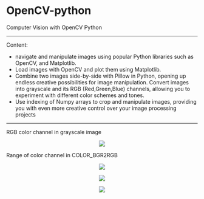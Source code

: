 # OpenCV-python
Computer Vision with OpenCV Python

---

Content: 
- navigate and manipulate images using popular Python libraries such as OpenCV, and Matplotlib.
- Load images with OpenCV and plot them using Matplotlib.
- Combine two images side-by-side with Pillow in Python, opening up endless creative possibilities for image manipulation.
Convert images into grayscale and its RGB (Red,Green,Blue) channels, allowing you to experiment with different color schemes and tones.
- Use indexing of Numpy arrays to crop and manipulate images, providing you with even more creative control over your image processing projects
  
---

RGB color channel in grayscale image

<p align="center">
  <img src="https://github.com/sabrinaMKE201073/test-html-coding/assets/95947484/79dcde8b-f47b-40f6-b485-dd3ee9424b59">
</p>

Range of color channel in COLOR_BGR2RGB
<p align="center">
  <img src="https://github.com/sabrinaMKE201073/OpenCV-python/assets/95947484/5f7d8962-a1bd-48b7-a15d-233807869f87">
</p>


<p align="center">
  <img src="https://github.com/sabrinaMKE201073/OpenCV-python/assets/95947484/dbe016c8-7c0b-4e38-bc50-d316666127c7">
</p>

<p align="center">
  <img src="https://github.com/sabrinaMKE201073/OpenCV-python/assets/95947484/94b48f48-1228-4104-818d-0ee2a49e3b08">
</p>



